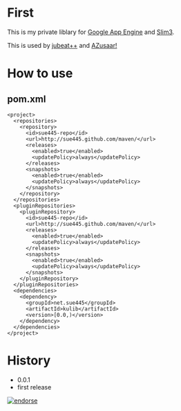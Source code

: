 # First
This is my private liblary for [Google App Engine](http://code.google.com/intl/en/appengine/) and [Slim3](https://sites.google.com/site/slim3appengine/).

This is used by [jubeat++](http://jubeatplusplus.appspot.com/) and [AZusaar!](http://azusaar.appspot.com/)

# How to use
## pom.xml
    <project>
      <repositories>
        <repository>
          <id>sue445-repo</id>
          <url>http://sue445.github.com/maven/</url>
          <releases>
            <enabled>true</enabled>
            <updatePolicy>always</updatePolicy>
          </releases>
          <snapshots>
            <enabled>true</enabled>
            <updatePolicy>always</updatePolicy>
          </snapshots>
        </repository>
      </repositories>
      <pluginRepositories>
        <pluginRepository>
          <id>sue445-repo</id>
          <url>http://sue445.github.com/maven/</url>
          <releases>
            <enabled>true</enabled>
            <updatePolicy>always</updatePolicy>
          </releases>
          <snapshots>
            <enabled>true</enabled>
            <updatePolicy>always</updatePolicy>
          </snapshots>
        </pluginRepository>
      </pluginRepositories>
      <dependencies>
        <dependency>
          <groupId>net.sue445</groupId>
          <artifactId>kulib</artifactId>
          <version>[0.0,)</version>
        </dependency>
      </dependencies>
    </project>

# History
* 0.0.1
 * first release

[![endorse](http://api.coderwall.com/sue445/endorsecount.png)](http://coderwall.com/sue445)
